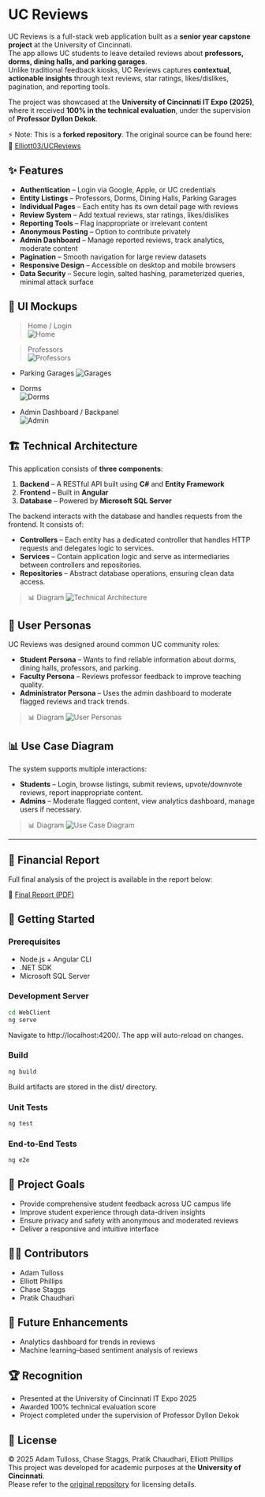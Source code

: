 # UC Reviews

UC Reviews is a full-stack web application built as a **senior year capstone project** at the University of Cincinnati.  
The app allows UC students to leave detailed reviews about **professors, dorms, dining halls, and parking garages**.  
Unlike traditional feedback kiosks, UC Reviews captures **contextual, actionable insights** through text reviews, star ratings, likes/dislikes, pagination, and reporting tools.  

The project was showcased at the **University of Cincinnati IT Expo (2025)**, where it received **100% in the technical evaluation**, under the supervision of **Professor Dyllon Dekok**.  

⚡ Note: This is a **forked repository**. The original source can be found here:  
🔗 [Elliott03/UCReviews](https://github.com/Elliott03/UCReviews)

## ✨ Features

- **Authentication** – Login via Google, Apple, or UC credentials  
- **Entity Listings** – Professors, Dorms, Dining Halls, Parking Garages  
- **Individual Pages** – Each entity has its own detail page with reviews  
- **Review System** – Add textual reviews, star ratings, likes/dislikes  
- **Reporting Tools** – Flag inappropriate or irrelevant content  
- **Anonymous Posting** – Option to contribute privately  
- **Admin Dashboard** – Manage reported reviews, track analytics, moderate content  
- **Pagination** – Smooth navigation for large review datasets  
- **Responsive Design** – Accessible on desktop and mobile browsers  
- **Data Security** – Secure login, salted hashing, parameterized queries, minimal attack surface  

## 📸 UI Mockups


> Home / Login  
  ![Home](./web-client/home.webp)

> Professors  
  ![Professors](./web-client/professors.webp)

- Parking Garages
  ![Garages](./web-client/garages.webp)

- Dorms  
  ![Dorms](./web-client/dorms.webp)

- Admin Dashboard / Backpanel  
  ![Admin](./web-client/admin.webp)


## 🏗️ Technical Architecture

This application consists of **three components**:  

1. **Backend** – A RESTful API built using **C#** and **Entity Framework**  
2. **Frontend** – Built in **Angular**  
3. **Database** – Powered by **Microsoft SQL Server**  

The backend interacts with the database and handles requests from the frontend. It consists of:  

- **Controllers** – Each entity has a dedicated controller that handles HTTP requests and delegates logic to services.  
- **Services** – Contain application logic and serve as intermediaries between controllers and repositories.  
- **Repositories** – Abstract database operations, ensuring clean data access.  

> 📊 Diagram
![Technical Architecture](./diagram-1.png)


## 👥 User Personas

UC Reviews was designed around common UC community roles:  

- **Student Persona** – Wants to find reliable information about dorms, dining halls, professors, and parking.  
- **Faculty Persona** – Reviews professor feedback to improve teaching quality.  
- **Administrator Persona** – Uses the admin dashboard to moderate flagged reviews and track trends.  

> 📊 Diagram
![User Personas](./user-persona.png)


## 📊 Use Case Diagram

The system supports multiple interactions:  

- **Students** – Login, browse listings, submit reviews, upvote/downvote reviews, report inappropriate content.  
- **Admins** – Moderate flagged content, view analytics dashboard, manage users if necessary.  

> 📊 Diagram
![Use Case Diagram](./usecase.png)

---

## 📑 Financial Report

Full final analysis of the project is available in the report below:  

📄 [Final Report (PDF)](./Financial_Report.pdf)


## 🚀 Getting Started

### Prerequisites
- Node.js + Angular CLI
- .NET SDK
- Microsoft SQL Server

### Development Server
```bash
cd WebClient
ng serve
```
Navigate to http://localhost:4200/. The app will auto-reload on changes.

### Build
```bash
ng build
```
Build artifacts are stored in the dist/ directory.

### Unit Tests
```bash
ng test
```

### End-to-End Tests
```bash
ng e2e
```

## 🎯 Project Goals
- Provide comprehensive student feedback across UC campus life  
- Improve student experience through data-driven insights  
- Ensure privacy and safety with anonymous and moderated reviews  
- Deliver a responsive and intuitive interface  


## 👩‍💻 Contributors
- Adam Tulloss  
- Elliott Phillips  
- Chase Staggs  
- Pratik Chaudhari  


## 🔮 Future Enhancements
- Analytics dashboard for trends in reviews  
- Machine learning–based sentiment analysis of reviews  


## 🏆 Recognition
- Presented at the University of Cincinnati IT Expo 2025  
- Awarded 100% technical evaluation score  
- Project completed under the supervision of Professor Dyllon Dekok  

## 📜 License
© 2025 Adam Tulloss, Chase Staggs, Pratik Chaudhari, Elliott Phillips  
This project was developed for academic purposes at the **University of Cincinnati**.  
Please refer to the [original repository](https://github.com/Elliott03/UCReviews) for licensing details.

